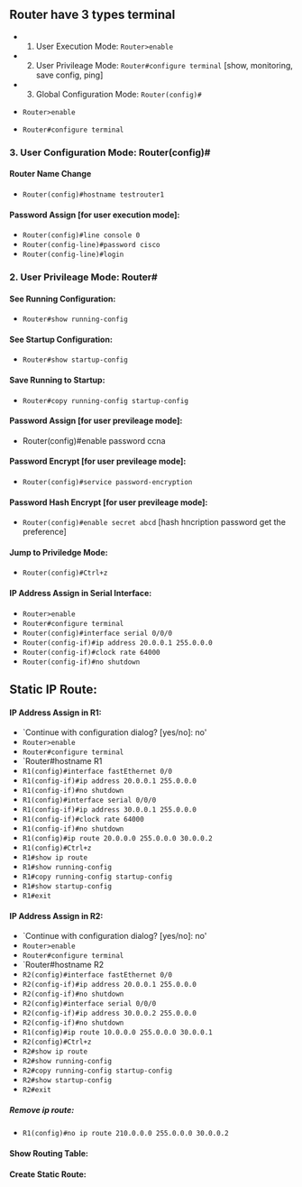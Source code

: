 ## Router have 3 types terminal
- 1. User Execution Mode: `Router>enable`
- 2. User Privileage Mode: `Router#configure terminal`  [show, monitoring, save config, ping]
- 3. Global Configuration Mode: `Router(config)#`

- `Router>enable`
- `Router#configure terminal`



### 3. User Configuration Mode: Router(config)#

#### Router Name Change
- `Router(config)#hostname testrouter1`

#### Password Assign [for user execution mode]:
- `Router(config)#line console 0`
- `Router(config-line)#password cisco`
- `Router(config-line)#login`


### 2. User Privileage Mode: Router#

#### See Running Configuration:
- `Router#show running-config`

#### See Startup Configuration:
- `Router#show startup-config`

#### Save Running to Startup:
- `Router#copy running-config startup-config`

#### Password Assign [for user previleage mode]:
- Router(config)#enable password ccna

#### Password Encrypt [for user previleage mode]:
- `Router(config)#service password-encryption`

#### Password Hash Encrypt [for user previleage mode]:
- `Router(config)#enable secret abcd` [hash hncription password get the preference]

#### Jump to Priviledge Mode:
- `Router(config)#Ctrl+z`

#### IP Address Assign in Serial Interface:
- `Router>enable`
- `Router#configure terminal`
- `Router(config)#interface serial 0/0/0`
- `Router(config-if)#ip address 20.0.0.1 255.0.0.0`
- `Router(config-if)#clock rate 64000`
- `Router(config-if)#no shutdown`

## Static IP Route:
#### IP Address Assign in R1:
- `Continue with configuration dialog? [yes/no]: no'
- `Router>enable`
- `Router#configure terminal`
- `Router#hostname R1
- `R1(config)#interface fastEthernet 0/0`
- `R1(config-if)#ip address 20.0.0.1 255.0.0.0`
- `R1(config-if)#no shutdown`
- `R1(config)#interface serial 0/0/0`
- `R1(config-if)#ip address 30.0.0.1 255.0.0.0`
- `R1(config-if)#clock rate 64000`
- `R1(config-if)#no shutdown`
- `R1(config)#ip route 20.0.0.0 255.0.0.0 30.0.0.2`
- `R1(config)#Ctrl+z`
- `R1#show ip route`
- `R1#show running-config`
- `R1#copy running-config startup-config`
- `R1#show startup-config`
- `R1#exit`

#### IP Address Assign in R2:
- `Continue with configuration dialog? [yes/no]: no'
- `Router>enable`
- `Router#configure terminal`
- `Router#hostname R2
- `R2(config)#interface fastEthernet 0/0`
- `R2(config-if)#ip address 20.0.0.1 255.0.0.0`
- `R2(config-if)#no shutdown`
- `R2(config)#interface serial 0/0/0`
- `R2(config-if)#ip address 30.0.0.2 255.0.0.0`
- `R2(config-if)#no shutdown`
- `R1(config)#ip route 10.0.0.0 255.0.0.0 30.0.0.1`
- `R2(config)#Ctrl+z`
- `R2#show ip route`
- `R2#show running-config`
- `R2#copy running-config startup-config`
- `R2#show startup-config`
- `R2#exit`

##### Remove ip route:
- `R1(config)#no ip route 210.0.0.0 255.0.0.0 30.0.0.2`

#### Show Routing Table:

#### Create Static Route:
